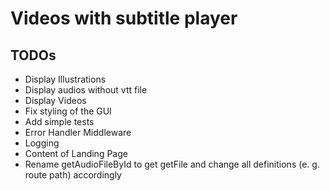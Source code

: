 # Videos with subtitle player

## TODOs

- Display Illustrations
- Display audios without vtt file
- Display Videos
- Fix styling of the GUI
- Add simple tests
- Error Handler Middleware
- Logging
- Content of Landing Page
- Rename getAudioFileById to get getFile and change all definitions (e. g. route path) accordingly
